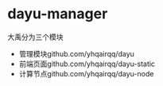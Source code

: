 # dayu-manager
<p>大禹分为三个模块</p>
<ul>
<li>管理模块<a>github.com/yhqairqq/dayu</a></li>
<li>前端页面github.com/yhqairqq/dayu-static</li>
<li>计算节点github.com/yhqairqq/dayu-node</li>
<ul>
<a></a>
